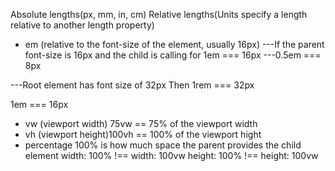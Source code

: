 Absolute lengths(px, mm, in, cm)
Relative lengths(Units specify a length relative to another length property)
* em (relative to the font-size of the element, usually 16px)
---If the parent font-size is 16px and the child is calling for 1em === 16px
---0.5em === 8px

---Root element has font size of 32px
Then 1rem === 32px

1em === 16px

* vw (viewport width) 75vw == 75% of the viewport width
* vh (viewport height)100vh == 100% of the viewport hight
* percentage 100% is how much space the parent provides the child element
 width: 100% !== width: 100vw
 height: 100% !== height: 100vw